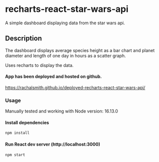 # recharts-react-star-wars-api

A simple dashboard displaying data from the star wars api.  

## Description

The dashboard displays average species height as a bar chart and planet diameter and length of one day in hours as a scatter graph. 

Uses recharts to display the data. 

#### App has been deployed and hosted on github.

https://rachalsmith.github.io/deployed-recharts-react-star-wars-api/

### Usage

Manually tested and working with Node version: 16.13.0

#### Install dependencies

```bash
npm install
```
#### Run React dev server (http://localhost:3000)

```bash
npm start
```

